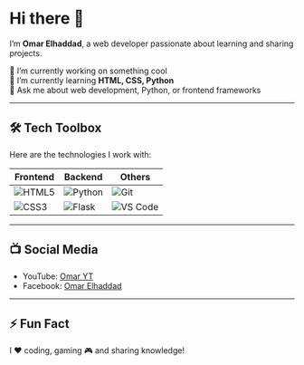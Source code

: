 # Hi there 👋

I’m **Omar Elhaddad**, a web developer passionate about learning and sharing projects.  

🔭 I’m currently working on something cool  
🌱 I’m currently learning **HTML, CSS, Python**  
💬 Ask me about web development, Python, or frontend frameworks  

---

## 🛠️ Tech Toolbox

Here are the technologies I work with:

| Frontend | Backend | Others |
|----------|---------|--------|
| ![HTML5](https://img.shields.io/badge/HTML5-E34F26?style=for-the-badge&logo=html5&logoColor=white) | ![Python](https://img.shields.io/badge/Python-3776AB?style=for-the-badge&logo=python&logoColor=white) | ![Git](https://img.shields.io/badge/Git-F05032?style=for-the-badge&logo=git&logoColor=white) |
| ![CSS3](https://img.shields.io/badge/CSS3-1572B6?style=for-the-badge&logo=css3&logoColor=white) | ![Flask](https://img.shields.io/badge/Flask-000000?style=for-the-badge&logo=flask&logoColor=white) | ![VS Code](https://img.shields.io/badge/VS_Code-007ACC?style=for-the-badge&logo=visual-studio-code&logoColor=white) |

---

## 📺 Social Media
- YouTube: [Omar YT](https://youtube.com/@omar-yt-7?si=CQqvYE6dkIKl5p01)  
- Facebook: [Omar Elhaddad](https://www.facebook.com/OmarElhaddad)  

---

## ⚡ Fun Fact
I ❤️ coding, gaming 🎮 and sharing knowledge!
